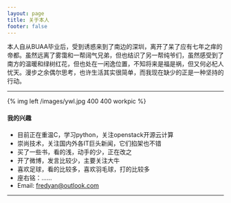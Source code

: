 ```yaml
---
layout: page
title: 关于本人
footer: false
---
```

本人自从BUAA毕业后，受到诱惑来到了南边的深圳，离开了呆了应有七年之痒的帝都。虽然远离了雾霭和一帮阔气兄弟，但也结识了另一帮纯爷们，虽然感受到了南方的温暖和绿树红花，但也处在一闲逸位置，不知将来是福是祸，但又何必杞人忧天。漫步之余偶尔思考，也许生活其实很简单，而我现在缺少的正是一种坚持的行动。

---
{% img left /images/ywl.jpg 400 400 workpic %}
#### 我的兴趣
* 目前正在重温C，学习python，关注openstack开源云计算
* 崇尚技术，关注国内外各IT巨头新闻，它们掐架也不错
* 买了一些书，看的浅，动手的少，正在改之
* 开了微博，发言比较少，主要关注大牛
* 喜欢足球，看的比较多，喜欢羽毛球，打的比较多
* 座右铭：......
* Email: fredyan@outlook.com

---
